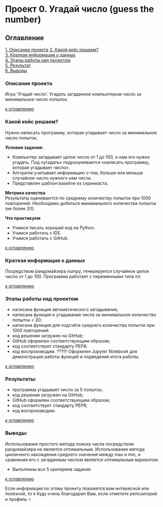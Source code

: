 # Проект 0. Угадай число (guess the number)

## Оглавление  
[1. Описание проекта](README.md#Описание-проекта)
[2. Какой кейс решаем?](README.md#Какой-кейс-решаем)  
[3. Краткая информация о данных](README.md#Краткая-информация-о-данных)  
[4. Этапы работы над проектом](README.md#Этапы-работы-над-проектом)  
[5. Результат](README.md#Результат)    
[6. Выводы](README.md#Выводы) <br>

### Описание проекта    
Игра 'Угадай число'.
Угадать загаданное компьютером число за минимальное число попыток.

 [к оглавлению](README.md#Оглавление)


### Какой кейс решаем?    
Нужно написать программу, которая угадывает число за минимальное число попыток.

**Условия задания:**  
- Компьютер загадывает целое число от 1 до 100, и нам его нужно угадать. Под «угадать» подразумевается «написать программу, которая угадывает число».
- Алгоритм учитывает информацию о том, больше или меньше случайное число нужного нам числа.
- Представлен шаблон baseline из скринкаста.

**Метрика качества**     
Результаты оцениваются по среднему количеству попыток при 1000 повторений. Необходимо добиться минимального количества попыток (не более 20).

**Что практикуем**     
- Учимся писать хороший код на Python.
- Учимся работать с IDE.
- Учимся работать с GitHub.

[к оглавлению](README.md#Оглавление)

### Краткая информация о данных
Посредством рандомайзера numpy, генерируется случайное целое число от 1 до 100.
Программа работает с переменными типа int.

  
[к оглавлению](README.md#Оглавление)


### Этапы работы над проектом  
- написана функция автоматического загадывания;
- написана функция и угадывания числа за минимальное количество попыток < 20;
- написана функция для подсчёта среднего количества попыток при 1000 повторений.
- код решения загружен на GitHub;
- GitHub оформлен соответствующим образом;
- код соответствует стандарту PEP8;
- код воспроизводим.
???!!! Оформлен Jupyter Notebook для демонстрации работы функций и подведения итога работы.

[к оглавлению](README.md#Оглавление)


### Результаты:  
- программа угадывает число за 5 попыток;
- код решения загружен на GitHub;
- GitHub оформлен соответствующим образом;
- код соответствует стандарту PEP8;
- код воспроизводим.

[к оглавлению](README.md#Оглавление)


### Выводы:  
Использование простого метода поиска числа посредством рандомайзера не является оптимальным.
Использование метода цикличного нахождения среднего значения между max и min, и сравнения его с загаданным числом является оптимальным вариантом. 
- Выполнены все 5 критериев задания

[к оглавлению](README.md#Оглавление)


Если информация по этому проекту покажется вам интересной или полезной, то я буду очень благодарен Вам, если отметите репозиторий и профиль ⭐️